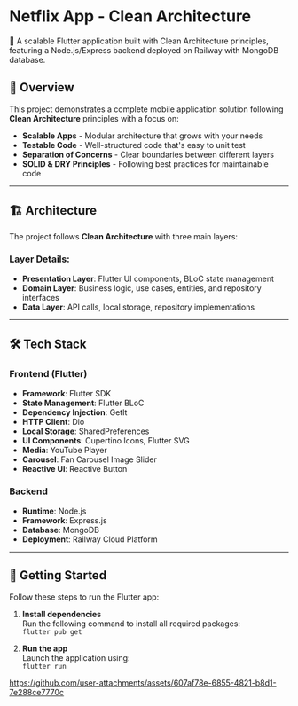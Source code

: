 
# Netflix App - Clean Architecture

🚀 A scalable Flutter application built with Clean Architecture principles, featuring a Node.js/Express backend deployed on Railway with MongoDB database.

## 🎯 Overview

This project demonstrates a complete mobile application solution following **Clean Architecture** principles with a focus on:

- **Scalable Apps** - Modular architecture that grows with your needs  
- **Testable Code** - Well-structured code that's easy to unit test  
- **Separation of Concerns** - Clear boundaries between different layers  
- **SOLID & DRY Principles** - Following best practices for maintainable code  

---

## 🏗️ Architecture

The project follows **Clean Architecture** with three main layers:


### Layer Details:

- **Presentation Layer**: Flutter UI components, BLoC state management  
- **Domain Layer**: Business logic, use cases, entities, and repository interfaces  
- **Data Layer**: API calls, local storage, repository implementations  

---

## 🛠️ Tech Stack

### Frontend (Flutter)

- **Framework**: Flutter SDK  
- **State Management**: Flutter BLoC  
- **Dependency Injection**: GetIt  
- **HTTP Client**: Dio  
- **Local Storage**: SharedPreferences  
- **UI Components**: Cupertino Icons, Flutter SVG  
- **Media**: YouTube Player
- **Carousel**: Fan Carousel Image Slider  
- **Reactive UI**: Reactive Button  

### Backend

- **Runtime**: Node.js  
- **Framework**: Express.js  
- **Database**: MongoDB  
- **Deployment**: Railway Cloud Platform  

---
## 🚀 Getting Started

Follow these steps to run the Flutter app:

1. **Install dependencies**  
   Run the following command to install all required packages:  
   `flutter pub get`

2. **Run the app**  
   Launch the application using:  
   `flutter run`



https://github.com/user-attachments/assets/607af78e-6855-4821-b8d1-7e288ce7770c

